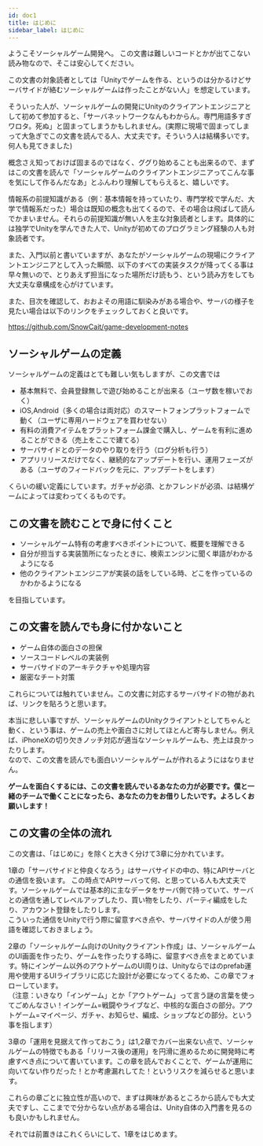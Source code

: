 ```yaml
---
id: doc1
title: はじめに
sidebar_label: はじめに
---
```


ようこそソーシャルゲーム開発へ。
この文書は難しいコードとかが出てこない読み物なので、そこは安心してください。

この文書の対象読者としては「Unityでゲームを作る、というのは分かるけどサーバサイドが絡むソーシャルゲームは作ったことがない人」を想定しています。  

そういった人が、ソーシャルゲームの開発にUnityのクライアントエンジニアとして初めて参加すると、「サーバネットワークなんもわからん。専門用語多すぎワロタ。死ぬ」と固まってしまうかもしれません。(実際に現場で固まってしまって大急ぎでこの文書を読んでる人、大丈夫です。そういう人は結構多いです。何人も見てきました)  

概念さえ知っておけば固まるのではなく、ググり始めることも出来るので、まずはこの文書を読んで「ソーシャルゲームのクライアントエンジニアってこんな事を気にして作るんだなあ」とふんわり理解してもらえると、嬉しいです。

情報系の前提知識がある（例：基本情報を持っていたり、専門学校で学んだ、大学で情報系だった）場合は既知の概念も出てくるので、その場合は飛ばして読んでかまいません。それらの前提知識が無い人を主な対象読者とします。具体的には独学でUnityを学んできた人で、Unityが初めてのプログラミング経験の人も対象読者です。

また、入門以前と書いていますが、あなたがソーシャルゲームの現場にクライアントエンジニアとして入った瞬間、以下のすべての実装タスクが降ってくる事は早々無いので、とりあえず担当になった場所だけ読もう、という読み方をしても大丈夫な章構成を心がけています。


また、目次を確認して、おおよその用語に馴染みがある場合や、サーバの様子を見たい場合は以下のリンクをチェックしておくと良いです。  

https://github.com/SnowCait/game-development-notes

## ソーシャルゲームの定義
ソーシャルゲームの定義はとても難しい気もしますが、この文書では

- 基本無料で、会員登録無しで遊び始めることが出来る（ユーザ数を稼いでおく）
- iOS,Android（多くの場合は両対応）のスマートフォンプラットフォームで動く（ユーザに専用ハードウェアを買わせない）
- 有料の消費アイテムをプラットフォーム課金で購入し、ゲームを有利に進めることができる（売上をここで建てる）
- サーバサイドとのデータのやり取りを行う（ログ分析も行う）
- アプリリリースだけでなく、継続的なアップデートを行い、運用フェーズがある（ユーザのフィードバックを元に、アップデートをします）

くらいの緩い定義にしています。ガチャが必須、とかフレンドが必須、は結構ゲームによっては変わってくるものです。

## この文書を読むことで身に付くこと
- ソーシャルゲーム特有の考慮すべきポイントについて、概要を理解できる
- 自分が担当する実装箇所になったときに、検索エンジンに聞く単語がわかるようになる
- 他のクライアントエンジニアが実装の話をしている時、どこを作っているのかわかるようになる

を目指しています。

## この文書を読んでも身に付かないこと
- ゲーム自体の面白さの担保
- ソースコードレベルの実装例
- サーバサイドのアーキテクチャや処理内容
- 厳密なチート対策

これらについては触れていません。この文書に対応するサーバサイドの物があれば、リンクを貼ろうと思います。  

本当に悲しい事ですが、ソーシャルゲームのUnityクライアントとしてちゃんと動く、という事は、ゲームの売上や面白さに対してほとんど寄与しません。例えば、iPhoneXの切り欠きノッチ対応が適当なソーシャルゲームも、売上は良かったりします。  
なので、この文書を読んでも面白いソーシャルゲームが作れるようにはなりません。  

**ゲームを面白くするには、この文書を読んでいるあなたの力が必要です。僕と一緒のチームで働くことになったら、あなたの力をお借りしたいです。よろしくお願いします！**


## この文書の全体の流れ
この文書は、「はじめに」を除くと大きく分けて3章に分かれています。

1章の「サーバサイドと仲良くなろう」はサーバサイドの中の、特にAPIサーバとの通信を扱います。
この時点でAPIサーバって何、と思っている人も大丈夫です。ソーシャルゲームでは基本的に主なデータをサーバ側で持っていて、サーバとの通信を通してレベルアップしたり、買い物をしたり、パーティ編成をしたり、アカウント登録をしたりします。  
こういった通信をUnityで行う際に留意すべき点や、サーバサイドの人が使う用語を確認しておきましょう。

2章の「ソーシャルゲーム向けのUnityクライアント作成」は、ソーシャルゲームのUI画面を作ったり、ゲームを作ったりする時に、留意すべき点をまとめています。特にインゲーム以外のアウトゲームのUI周りは、Unityならではのprefab運用や使用するUIライブラリに応じた設計が必要になってくるため、この章でフォローしています。  
（注意：いきなり「インゲーム」とか「アウトゲーム」って言う謎の言葉を使ってごめんなさい！インゲーム=戦闘やライブなど、中核的な面白さの部分。アウトゲーム=マイページ、ガチャ、お知らせ、編成、ショップなどの部分。という事を指します）

3章の「運用を見据えて作っておこう」は1,2章でカバー出来ない点で、ソーシャルゲームの特徴でもある「リリース後の運用」を円滑に進めるために開発時に考慮すべき点について書いています。この章を読んでおくことで、ゲームが運用に向いてない作りだった！とか考慮漏れしてた！というリスクを減らせると思います。

これらの章ごとに独立性が高いので、まずは興味があるところから読んでも大丈夫ですし、ここまでで分からない点がある場合は、Unity自体の入門書を見るのも良いかもしれません。

それでは前置きはこれくらいにして、1章をはじめます。
